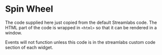 # Spin Wheel

The code supplied here just copied from the default Streamlabs code. The HTML part of the code is wrapped in `<html>` so that it can be rendered in a window.

Events will not function unless this code is in the streamlabs custom code section of each widget.
